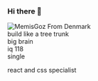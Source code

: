 ### Hi there 👋
<img src="https://komarev.com/ghpvc/?username=MemisGoz&label=Profile%20views&color=0e75b6&style=flat" alt="MemisGoz" />
From Denmark <br>
build like a tree trunk<br>
big brain<br>
iq 118<br>
single<br>

react and css specialist

